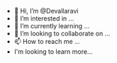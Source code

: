 - 👋 Hi, I’m @Devallaravi
- 👀 I’m interested in ...
- 🌱 I’m currently learning ...
- 💞️ I’m looking to collaborate on ...
- 📫 How to reach me ...
- I'm looking to learn more...

<!---
Devallaravi/Devallaravi is a ✨ special ✨ repository because its `README.md` (this file) appears on your GitHub profile.
You can click the Preview link to take a look at your changes.
--->
